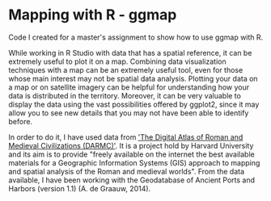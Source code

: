 # Mapping with R - ggmap

Code I created for a master's assignment to show how to use ggmap with R.


While working in R Studio with data that has a spatial reference, it can be extremely useful to plot it on a map. Combining data visualization techniques with a map can be an extremely useful tool, even for those whose main interest may not be spatial data analysis. Plotting your data on a map or on satellite imagery can be helpful for understanding how your data is distributed in the territory. Moreover, it can be very valuable to display the data using the vast possibilities offered by ggplot2, since it may allow you to see new details that you may not have been able to identify before.
 
In order to do it, I have used data from <a href="https://darmc.harvard.edu" target="_blank">'The Digital Atlas of Roman and Medieval Civilizations (DARMC)'</a>. It is a project hold by Harvard University and its aim is to provide "freely available on the internet the best available materials for a Geographic Information Systems (GIS) approach to mapping and spatial analysis of the Roman and medieval worlds". From the data available, I have been working with the Geodatabase of Ancient Ports and Harbors (version 1.1) (A. de Graauw, 2014).
